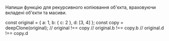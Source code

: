 Напиши функцію для рекурсивного копіювання об'єкта, враховуючи вкладені об'єкти та масиви.

const original = { a: 1, b: { c: 2 }, d: [3, 4] };
const copy = deepClone(original);
// original !== copy
// original.b !== copy.b
// original.d !== copy.d
